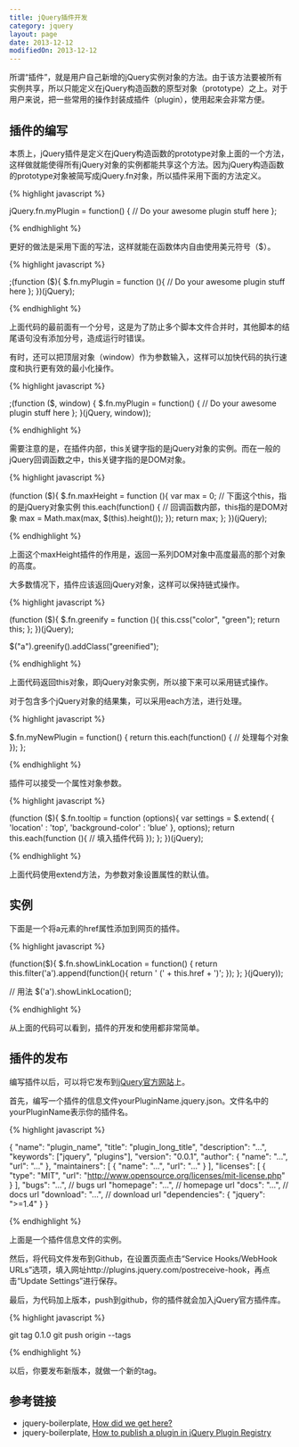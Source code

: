 ```yaml
---
title: jQuery插件开发
category: jquery
layout: page
date: 2013-12-12
modifiedOn: 2013-12-12
---
```


所谓“插件”，就是用户自己新增的jQuery实例对象的方法。由于该方法要被所有实例共享，所以只能定义在jQuery构造函数的原型对象（prototype）之上。对于用户来说，把一些常用的操作封装成插件（plugin），使用起来会非常方便。

## 插件的编写

本质上，jQuery插件是定义在jQuery构造函数的prototype对象上面的一个方法，这样做就能使得所有jQuery对象的实例都能共享这个方法。因为jQuery构造函数的prototype对象被简写成jQuery.fn对象，所以插件采用下面的方法定义。

{% highlight javascript %}

jQuery.fn.myPlugin = function() {
  // Do your awesome plugin stuff here
};

{% endhighlight %}

更好的做法是采用下面的写法，这样就能在函数体内自由使用美元符号（$）。

{% highlight javascript %}

;(function ($){
  $.fn.myPlugin = function (){
    // Do your awesome plugin stuff here
  };
})(jQuery);

{% endhighlight %}

上面代码的最前面有一个分号，这是为了防止多个脚本文件合并时，其他脚本的结尾语句没有添加分号，造成运行时错误。

有时，还可以把顶层对象（window）作为参数输入，这样可以加快代码的执行速度和执行更有效的最小化操作。

{% highlight javascript %}

;(function ($, window) {
  $.fn.myPlugin = function() {
    // Do your awesome plugin stuff here
  };
}(jQuery, window));

{% endhighlight %}

需要注意的是，在插件内部，this关键字指的是jQuery对象的实例。而在一般的jQuery回调函数之中，this关键字指的是DOM对象。

{% highlight javascript %}

(function ($){
  $.fn.maxHeight = function (){
    var max = 0;
	// 下面这个this，指的是jQuery对象实例
    this.each(function() {
		// 回调函数内部，this指的是DOM对象
	    max = Math.max(max, $(this).height());
    });
    return max;
  };
})(jQuery);

{% endhighlight %}

上面这个maxHeight插件的作用是，返回一系列DOM对象中高度最高的那个对象的高度。

大多数情况下，插件应该返回jQuery对象，这样可以保持链式操作。

{% highlight javascript %}

(function ($){
  $.fn.greenify = function (){
	this.css("color", "green");
	return this;
  };
})(jQuery);

$("a").greenify().addClass("greenified");

{% endhighlight %}

上面代码返回this对象，即jQuery对象实例，所以接下来可以采用链式操作。

对于包含多个jQuery对象的结果集，可以采用each方法，进行处理。

{% highlight javascript %}

$.fn.myNewPlugin = function() {
    return this.each(function() {
        // 处理每个对象
    });
};

{% endhighlight %}

插件可以接受一个属性对象参数。

{% highlight javascript %}

(function ($){
  $.fn.tooltip = function (options){
    var settings = $.extend( {
      'location'         : 'top',
      'background-color' : 'blue'
    }, options);
    return this.each(function (){
      // 填入插件代码
    });
  };
})(jQuery);

{% endhighlight %}

上面代码使用extend方法，为参数对象设置属性的默认值。

## 实例

下面是一个将a元素的href属性添加到网页的插件。

{% highlight javascript %}

(function($){
	$.fn.showLinkLocation = function() {
		return this.filter('a').append(function(){
			return ' (' + this.href + ')';
		});
	};
}(jQuery));

// 用法
$('a').showLinkLocation();

{% endhighlight %}

从上面的代码可以看到，插件的开发和使用都非常简单。

## 插件的发布

编写插件以后，可以将它发布到[jQuery官方网站](http://plugins.jquery.com/)上。

首先，编写一个插件的信息文件yourPluginName.jquery.json。文件名中的yourPluginName表示你的插件名。

{% highlight javascript %}

{
  "name": "plugin_name",
  "title": "plugin_long_title",
  "description": "...",
  "keywords": ["jquery", "plugins"],
  "version": "0.0.1",
  "author": {
    "name": "...",
    "url": "..."
  },
  "maintainers": [
    {
      "name": "...",
      "url": "..."
    }
  ],
  "licenses": [
    {
      "type": "MIT",
      "url": "http://www.opensource.org/licenses/mit-license.php"
    }
  ],
  "bugs": "...", // bugs url
  "homepage": "...", // homepage url
  "docs": "...", // docs url
  "download": "...", // download url
  "dependencies": {
    "jquery": ">=1.4"
  }
}

{% endhighlight %}

上面是一个插件信息文件的实例。

然后，将代码文件发布到Github，在设置页面点击“Service Hooks/WebHook URLs”选项，填入网址http://plugins.jquery.com/postreceive-hook，再点击“Update Settings”进行保存。

最后，为代码加上版本，push到github，你的插件就会加入jQuery官方插件库。

{% highlight javascript %}

git tag 0.1.0
git push origin --tags

{% endhighlight %}

以后，你要发布新版本，就做一个新的tag。

## 参考链接

- jquery-boilerplate, [How did we get here?](https://github.com/jquery-boilerplate/jquery-boilerplate/wiki/How-did-we-get-here%3F)
- jquery-boilerplate, [How to publish a plugin in jQuery Plugin Registry](https://github.com/jquery-boilerplate/jquery-boilerplate/wiki/How-to-publish-a-plugin-in-jQuery-Plugin-Registry)
